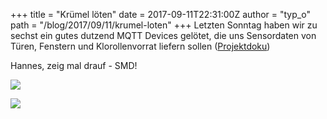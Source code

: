 +++
title = "Krümel löten"
date = 2017-09-11T22:31:00Z
author = "typ_o"
path = "/blog/2017/09/11/krumel-loten"
+++
Letzten Sonntag haben wir zu sechst ein gutes dutzend MQTT Devices
gelötet, die uns Sensordaten von Türen, Fenstern und Klorollenvorrat
liefern sollen ([Projektdoku](https://flipdot.org/wiki/Projekte/IoT))

Hannes, zeig mal drauf - SMD\!

[![](https://flipdot.org/blog/uploads/20170910_202137.serendipityThumb.jpg)](https://flipdot.org/blog/uploads/20170910_202137.jpg)

[![](https://flipdot.org/blog/uploads/20170910_202040.serendipityThumb.jpg)](https://flipdot.org/blog/uploads/20170910_202040.jpg)
